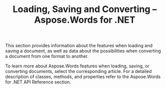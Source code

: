 ﻿---
title: Loading, Saving and Converting – Aspose.Words for .NET
articleTitle: Loading, Saving and Converting
linktitle: Loading, Saving and Converting
description: "Learn how to convert a document from one format to another, such as Word to PDF or HTML to Markdown, as well as how to load and save a document using Aspose.Words for .NET."
type: docs
weight: 10
url: /net/loading-saving-and-converting/
---

This section provides information about the features when loading and saving a document, as well as data about the possibilities when converting a document from one format to another.

To learn more about Aspose.Words features when loading, saving, or converting documents, select the corresponding article. For a detailed description of classes, methods, and properties refer to the Aspose.Words for .NET API Reference section.
